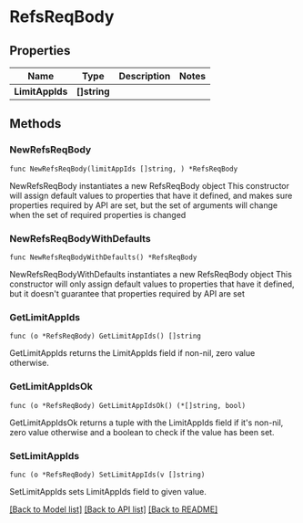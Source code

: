 # RefsReqBody

## Properties

Name | Type | Description | Notes
------------ | ------------- | ------------- | -------------
**LimitAppIds** | **[]string** |  | 

## Methods

### NewRefsReqBody

`func NewRefsReqBody(limitAppIds []string, ) *RefsReqBody`

NewRefsReqBody instantiates a new RefsReqBody object
This constructor will assign default values to properties that have it defined,
and makes sure properties required by API are set, but the set of arguments
will change when the set of required properties is changed

### NewRefsReqBodyWithDefaults

`func NewRefsReqBodyWithDefaults() *RefsReqBody`

NewRefsReqBodyWithDefaults instantiates a new RefsReqBody object
This constructor will only assign default values to properties that have it defined,
but it doesn't guarantee that properties required by API are set

### GetLimitAppIds

`func (o *RefsReqBody) GetLimitAppIds() []string`

GetLimitAppIds returns the LimitAppIds field if non-nil, zero value otherwise.

### GetLimitAppIdsOk

`func (o *RefsReqBody) GetLimitAppIdsOk() (*[]string, bool)`

GetLimitAppIdsOk returns a tuple with the LimitAppIds field if it's non-nil, zero value otherwise
and a boolean to check if the value has been set.

### SetLimitAppIds

`func (o *RefsReqBody) SetLimitAppIds(v []string)`

SetLimitAppIds sets LimitAppIds field to given value.



[[Back to Model list]](../README.md#documentation-for-models) [[Back to API list]](../README.md#documentation-for-api-endpoints) [[Back to README]](../README.md)


